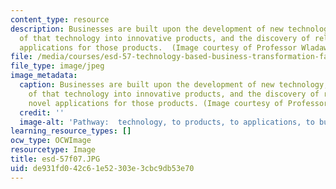 ```yaml
---
content_type: resource
description: Businesses are built upon the development of new technology, the translation
  of that technology into innovative products, and the discovery of relevant and novel
  applications for those products.  (Image courtesy of Professor Wladawsky-Berger.)
file: /media/courses/esd-57-technology-based-business-transformation-fall-2007/de931fd042c61e52303e3cbc9db53e70_esd-57f07.jpg
file_type: image/jpeg
image_metadata:
  caption: Businesses are built upon the development of new technology, the translation
    of that technology into innovative products, and the discovery of relevant and
    novel applications for those products. (Image courtesy of Professor Wladawsky-Berger.)
  credit: ''
  image-alt: 'Pathway:  technology, to products, to applications, to business.'
learning_resource_types: []
ocw_type: OCWImage
resourcetype: Image
title: esd-57f07.JPG
uid: de931fd0-42c6-1e52-303e-3cbc9db53e70
---
```

